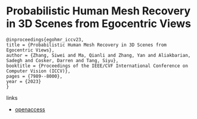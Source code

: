 # Probabilistic Human Mesh Recovery in 3D Scenes from Egocentric Views

```
@inproceedings{egohmr_iccv23,
title = {Probabilistic Human Mesh Recovery in 3D Scenes from Egocentric Views},
author = {Zhang, Siwei and Ma, Qianli and Zhang, Yan and Aliakbarian, Sadegh and Cosker, Darren and Tang, Siyu},
booktitle = {Proceedings of the IEEE/CVF International Conference on Computer Vision (ICCV)},
pages = {7989--8000},
year = {2023}
}
```

links
- [openaccess](http://openaccess.thecvf.com//content/ICCV2023/html/Zhang_Probabilistic_Human_Mesh_Recovery_in_3D_Scenes_from_Egocentric_Views_ICCV_2023_paper.html)
